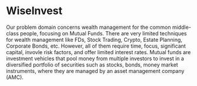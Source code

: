 # WiseInvest

Our problem domain concerns wealth management for the common middle-class people, focusing on Mutual Funds. There are very limited techniques for wealth management like FDs, Stock Trading, Crypto, Estate Planning, Corporate Bonds, etc. However, all of them require time, focus, significant capital, invovle risk factors, and offer limited interest rates. Mutual funds are investment vehicles that pool money from multiple investors to invest in a diversified portfolio of securities such as stocks, bonds, money market instruments, where they are managed by an asset management company (AMC).
